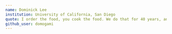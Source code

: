 ```yaml
---
name: Dominick Lee 
institution: University of California, San Diego
quote: I order the food, you cook the food. We do that for 40 years, and then we die. -Squidward # no longer than 100 characters, avoid using quotes(") to guarantee the format remains the same.
github_user: domogami 
---
```


